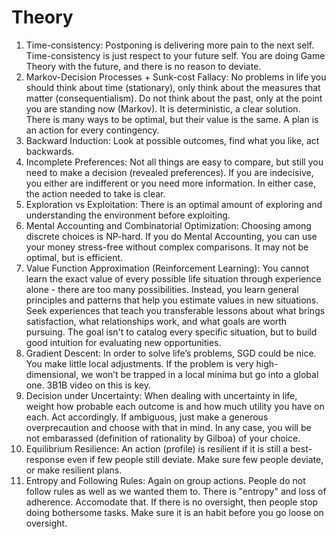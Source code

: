 # Theory

1. Time-consistency: Postponing is delivering more pain to the next self. Time-consistency is just respect to your future self. You are doing Game Theory with the future, and there is no reason to deviate.
2. Markov-Decision Processes + Sunk-cost Fallacy: No problems in life you should think about time (stationary), only think about the measures that matter (consequentialism). Do not think about the past, only at the point you are standing now (Markov). It is deterministic, a clear solution. There is many ways to be optimal, but their value is the same. A plan is an action for every contingency.
3. Backward Induction: Look at possible outcomes, find what you like, act backwards.
4. Incomplete Preferences: Not all things are easy to compare, but still you need to make a decision (revealed preferences). If you are indecisive, you either are indifferent or you need more information. In either case, the action needed to take is clear.
5. Exploration vs Exploitation: There is an optimal amount of exploring and understanding the environment before exploiting.
6. Mental Accounting and Combinatorial Optimization: Choosing among discrete choices is NP-hard. If you do Mental Accounting, you can use your money stress-free without complex comparisons. It may not be optimal, but is efficient. 
7. Value Function Approximation (Reinforcement Learning): You cannot learn the exact value of every possible life situation through experience alone - there are too many possibilities. Instead, you learn general principles and patterns that help you estimate values in new situations. Seek experiences that teach you transferable lessons about what brings satisfaction, what relationships work, and what goals are worth pursuing. The goal isn't to catalog every specific situation, but to build good intuition for evaluating new opportunities.
8. Gradient Descent: In order to solve life’s problems, SGD could be nice. You make little local adjustments. If the problem is very high-dimensional, we won’t be trapped in a local minima but go into a global one. 3B1B video on this is key.
9. Decision under Uncertainty: When dealing with uncertainty in life, weight how probable each outcome is and how much utility you have on each. Act accordingly. If ambiguous, just make a generous overprecaution and choose with that in mind. In any case, you will be not embarassed (definition of rationality by Gilboa) of your choice.
10. Equilibrium Resilience: An action (profile) is resilient if it is still a best-response even if few people still deviate. Make sure few people deviate, or make resilient plans.
11. Entropy and Following Rules: Again on group actions. People do not follow rules as well as we wanted them to. There is "entropy" and loss of adherence. Accomodate that. If there is no oversight, then people stop doing bothersome tasks. Make sure it is an habit before you go loose on oversight.
